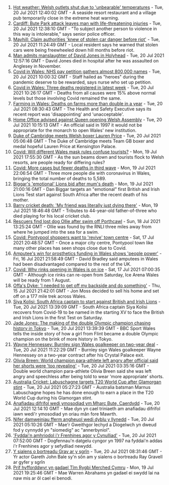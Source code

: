 1. [Hot weather: Welsh outlets shut due to 'unbearable' temperatures](https://www.bbc.co.uk/news/uk-wales-57899296) - Tue, 20 Jul 2021 12:40:02 GMT - A seaside resort restaurant and a village pub temporarily close in the extreme heat warning.
2. [Cardiff: Bute Park attack leaves man with life-threatening injuries](https://www.bbc.co.uk/news/uk-wales-57900310) - Tue, 20 Jul 2021 12:38:10 GMT - "To subject another person to violence in this way is intolerable," says senior police officer.
3. [Mayhill: Claim authorities 'knew of stolen car danger before riot'](https://www.bbc.co.uk/news/uk-wales-57895356) - Tue, 20 Jul 2021 11:24:49 GMT - Local resident says he warned that stolen cars were being freewheeled down hill months before riot.
4. [Man admits manslaughter of David Jones in Holyhead](https://www.bbc.co.uk/news/uk-wales-57899295) - Tue, 20 Jul 2021 12:57:16 GMT - David Jones died in hospital after he was assaulted on Anglesey in November.
5. [Covid in Wales: NHS pay petition gathers almost 800,000 names](https://www.bbc.co.uk/news/uk-wales-57899287) - Tue, 20 Jul 2021 10:00:32 GMT - Staff hailed as "heroes" during the pandemic deserve to be rewarded, says nurse who set up petition.
6. [Covid in Wales: Three deaths registered in latest week](https://www.bbc.co.uk/news/uk-wales-57900599) - Tue, 20 Jul 2021 10:26:17 GMT - Deaths from all causes were 15% above normal levels but those involving Covid remained the same.
7. [Farming in Wales: Deaths on farms more than double in a year](https://www.bbc.co.uk/news/uk-wales-57895357) - Tue, 20 Jul 2021 08:30:43 GMT - The Health and Safety Executive says its recent report was 'disappointing' and 'unacceptable'.
8. [Home Office advised against Queen opening Welsh Assembly](https://www.bbc.co.uk/news/uk-wales-politics-57889463) - Tue, 20 Jul 2021 10:15:13 GMT - An official said in 1997 it would not be appropriate for the monarch to open Wales' new institution.
9. [Duke of Cambridge meets Welsh boxer Lauren Price](https://www.bbc.co.uk/sport/av/olympics/57876234) - Tue, 20 Jul 2021 05:06:48 GMT - The Duke of Cambridge meets Team GB boxer and medal hopeful Lauren Price at Kensington Palace.
10. [Covid: Will different Wales mask rules confuse tourists?](https://www.bbc.co.uk/news/uk-wales-57894111) - Mon, 19 Jul 2021 17:55:30 GMT - As the sun beams down and tourists flock to Welsh resorts, are people ready for differing rules?
11. [Covid: More cases but fewer deaths in third wave](https://www.bbc.co.uk/news/uk-wales-57896047) - Mon, 19 Jul 2021 22:06:54 GMT - Three more people die with coronavirus in Wales, bringing the total number of deaths to 5,589.
12. [Biggar's 'emotional' Lions bid after mum's death](https://www.bbc.co.uk/sport/rugby-union/57888359) - Mon, 19 Jul 2021 21:00:16 GMT - Dan Biggar targets an "emotional" first British and Irish Lions Test start against South Africa after the recent death of his mother.
13. [Barry cricket death: 'My friend was literally just dying there'](https://www.bbc.co.uk/news/uk-wales-57892928) - Mon, 19 Jul 2021 18:46:48 GMT - Tributes to 44-year-old father-of-three who died playing for his local cricket club.
14. [Rescuers find lost dog Ollie after swim off Porthcawl](https://www.bbc.co.uk/news/uk-wales-57880619) - Sun, 18 Jul 2021 13:25:24 GMT - Ollie was found by the RNLI three miles away from where he jumped into the sea for a swim.
15. [Covid: Pontypool shoppers want to 'revive' town centre](https://www.bbc.co.uk/news/uk-wales-57870128) - Sat, 17 Jul 2021 20:48:57 GMT - Once a major city centre, Pontypool town like many other places has seen shops close due to Covid.
16. [Amputee's win for prosthetics funding in Wales shows 'people power'](https://www.bbc.co.uk/news/uk-wales-57866765) - Fri, 16 Jul 2021 21:58:49 GMT - David Bradley said amputees in Wales had been disadvantaged compared to the rest of the UK.
17. [Covid: Why rinks opening in Wales is on ice](https://www.bbc.co.uk/news/uk-wales-57866643) - Sat, 17 Jul 2021 07:00:35 GMT - Although ice rinks can re-open from Saturday, Ice Arena Wales will be ready from 1 August.
18. [Offa's Dyke: 'I needed to get off my backside and do something'](https://www.bbc.co.uk/news/uk-wales-57854826) - Thu, 15 Jul 2021 21:42:01 GMT - Jon Moss decided to sell his home and set off on a 177 mile trek across Wales.
19. [Siya Kolisi: South Africa captain to start against British and Irish Lions](https://www.bbc.co.uk/sport/rugby-union/57881062) - Tue, 20 Jul 2021 13:39:09 GMT - South Africa captain Siya Kolisi recovers from Covid-19 to be named in the starting XV to face the British and Irish Lions in the first Test on Saturday.
20. [Jade Jones: The making of the double Olympic champion chasing history in Tokyo](https://www.bbc.co.uk/sport/olympics/57899328) - Tue, 20 Jul 2021 13:39:39 GMT - BBC Sport Wales tells the inside story of how a girl from Flint became a double Olympic champion on the brink of more history in Tokyo.
21. [Wayne Hennessey: Burnley sign Wales goalkeeper on two-year deal](https://www.bbc.co.uk/sport/football/57902083) - Tue, 20 Jul 2021 11:22:29 GMT - Burnley sign Wales goalkeeper Wayne Hennessey on a two-year contract after his Crystal Palace exit.
22. [Olivia Breen: World champion para-athlete left angry after official said her shorts were 'too revealing'](https://www.bbc.co.uk/sport/disability-sport/57887715) - Tue, 20 Jul 2021 03:35:16 GMT - Double world champion para-athlete Olivia Breen said she was left angry and speechless after being told to wear 'more appropriate' shorts.
23. [Australia Cricket: Labuschagne targets T20 World Cup after Glamorgan stint](https://www.bbc.co.uk/sport/cricket/57892149) - Tue, 20 Jul 2021 05:27:23 GMT - Australia batsman Marnus Labuschagne hopes he has done enough to earn a place in the T20 World Cup during his Glamorgan stint.
24. [Anafiadau difrifol wedi ymosodiad ym Mharc Bute, Caerdydd](https://www.bbc.co.uk/newyddion/57899874) - Tue, 20 Jul 2021 12:14:10 GMT - Mae dyn yn cael triniaeth am anafiadau difrifol iawn wedi'r ymosodiad yn oriau mân fore Mawrth.
25. [Nifer damweiniau fferm angheuol wedi dyblu y llynedd](https://www.bbc.co.uk/newyddion/57892734) - Tue, 20 Jul 2021 05:10:26 GMT - Mae'r Gweithgor Iechyd a Diogelwch yn dweud fod y cynnydd yn "siomedig" ac "annerbyniol".
26. ['Fyddai'n amhriodol i'r Frenhines agor y Cynulliad'](https://www.bbc.co.uk/newyddion/57892732) - Tue, 20 Jul 2021 07:52:00 GMT - Dogfennau'n datgelu cyngor yn 1997 na fyddai'n addas i'r Frenhines agor y sefydliad newydd.
27. [Y sialens o bortreadu Grav ar y sgrîn](https://www.bbc.co.uk/newyddion/57869157) - Tue, 20 Jul 2021 08:31:46 GMT - Yr actor Gareth John Bale sy'n sôn am y sialens o bortreadu Ray Gravell ar gyfer y sgrîn
28. [Prif hyfforddwyr yn gadael Tîm Rygbi Merched Cymru](https://www.bbc.co.uk/newyddion/57892737) - Mon, 19 Jul 2021 19:25:46 GMT - Mae Warren Abrahams yn gadael ei swydd lai na naw mis ar ôl cael ei benodi.
